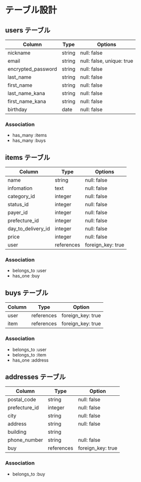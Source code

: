 # テーブル設計

## users テーブル

| Column             | Type   | Options     |
| ------------------ | ------ | ----------- |
| nickname           | string | null: false |
| email              | string | null: false, unique: true|
| encrypted_password | string | null: false |
| last_name          | string | null: false |
| first_name         | string | null: false |
| last_name_kana     | string | null: false |
| first_name_kana    | string | null: false |
| birthday           | date   | null: false |

### Association

- has_many :items
- has_many :buys


## items テーブル

| Column             | Type       | Options     |
| ------------------ | ---------- | ----------- |
| name               | string     | null: false |
| infomation         | text       | null: false |
| category_id        | integer    | null: false |
| status_id          | integer    | null: false |
| payer_id           | integer    | null: false |
| prefecture_id      | integer    | null: false |
| day_to_delivery_id | integer    | null: false |
| price              | integer    | null: false |
| user               | references | foreign_key: true |

### Association

- belongs_to :user
- has_one :buy


## buys テーブル

| Column  | Type       | Option            |
| ------- | ---------- | ----------------- |
| user    | references | foreign_key: true |
| item    | references | foreign_key: true |

### Association

- belongs_to :user
- belongs_to :item
- has_one :address


## addresses テーブル

| Column          | Type       | Option      |
| --------------- | ---------- | ----------- |
| postal_code     | string     | null: false |
| prefecture_id   | integer    | null: false |
| city            | string     | null: false |
| address         | string     | null: false |
| building        | string     |             |
| phone_number    | string     | null: false | 
| buy             | references | foreign_key: true |

### Association

- belongs_to :buy